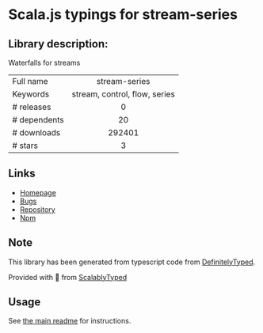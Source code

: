
# Scala.js typings for stream-series


## Library description:
Waterfalls for streams

|                    |                 |
| ------------------ | :-------------: |
| Full name          | stream-series |
| Keywords           | stream, control, flow, series |
| # releases         | 0 |
| # dependents       | 20 |
| # downloads        | 292401 |
| # stars            | 3 |

## Links
- [Homepage](https://github.com/rschmukler/stream-series)
- [Bugs](https://github.com/rschmukler/stream-series/issues)
- [Repository](https://github.com/rschmukler/stream-series)
- [Npm](https://www.npmjs.com/package/stream-series)
    


## Note
This library has been generated from typescript code from [DefinitelyTyped](https://definitelytyped.org).

Provided with :purple_heart: from [ScalablyTyped](https://github.com/oyvindberg/ScalablyTyped)

## Usage
See [the main readme](../../readme.md) for instructions.


